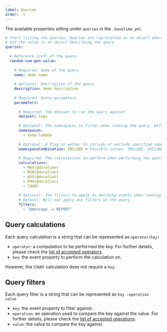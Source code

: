 ```yaml
---
label: Queries
order: -1
---
```


The available properties sitting under `queries` in the `.baselime.yml`.

```yaml # .baselime.yml
# Start listing the queries. Queries are represented as an object where the key is the reference (ref) of the query,
# and the value is an object describing the query 
queries:
  
  # Reference (ref) of the query
  random-num-gen-value:
    
    # Required: Name of the query
    name: demo name
    
    # Optional: Description of the query
    description: demo description
    
    # Required: Query parameters
    parameters:
      
      # Required: The dataset to run the query against
      dataset: logs
      
      # Optional: The namespaces to filter when running the query. Default: Will include all available namespaces
      namespaces:
        - demo-lambda
      
      # Optional: A flag on wether to include or exclude specified namespaces. Default: INCLUDE
      namespaceCombination: INCLUDE # Possible values: INCLUDE, EXCLUDE, STARTS_WITH
      
      # Required: The calculations to perform when performing the query, represented as an array of strings.
      calculations:
        - MAX(@duration)
        - MIN(@duration)
        - AVG(@duration)
        - P99(@duration)
        - COUNT
      
      # Optional: The filters to apply to matching events when running the query.
      # Default: Will not apply any filters on the query.
      filters:
        - "@message := REPORT"
```

## Query calculations

Each query calculation is a string that can be represented as `operator(key)`
- `operator`: a computation to be performed the key. For further details, please check the [list of accepted operators](../../advanced/accepted-operations.md).
- `key`: the event property to perform the calculation on.

However, the `COUNT` calculation does not require a `key`.

## Query filters

Each query filter is a string that can be represented as `key :operation value`
- `key`: the event property to filter against.
- `operation`: an operation used to compare the key against the value. For further details, please check the [list of accepted operations](../../advanced/accepted-operations.md).
- `value`: the value to compare the key against.
